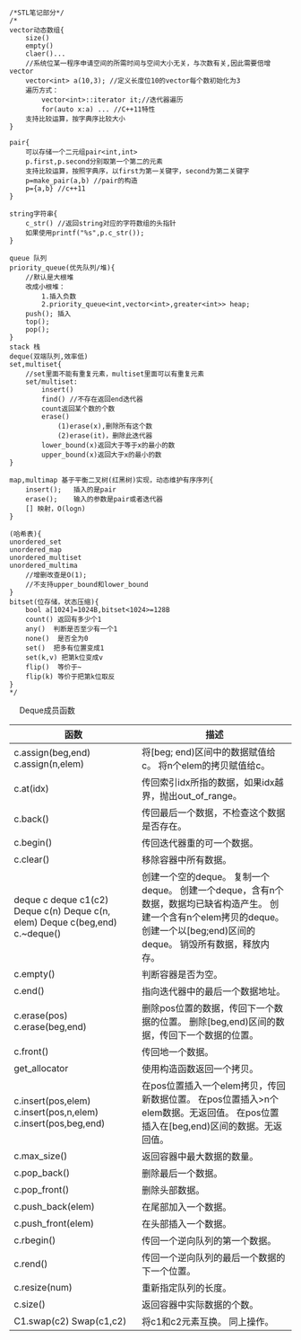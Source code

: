 	/*STL笔记部分*/
	/*
	vector动态数组{
	    size()
	    empty()
	    claer()...
	    //系统位某一程序申请空间的所需时间与空间大小无关，与次数有关,因此需要倍增vector
	    vector<int> a(10,3); //定义长度位10的vector每个数初始化为3
	    遍历方式：
	        vector<int>::iterator it;//迭代器遍历
	        for(auto x:a) ... //C++11特性
	    支持比较运算，按字典序比较大小
	}
	
	pair{
	    可以存储一个二元组pair<int,int>
	    p.first,p.second分别取第一个第二的元素
	    支持比较运算，按照字典序，以first为第一关键字，second为第二关键字
	    p=make_pair(a,b) //pair的构造
	    p={a,b} //c++11
	}
	
	string字符串{
	    c_str() //返回string对应的字符数组的头指针
	    如果使用printf("%s",p.c_str());
	}
	
	queue 队列
	priority_queue(优先队列/堆){
	    //默认是大根堆
	    改成小根堆：
	        1.插入负数
	        2.priority_queue<int,vector<int>,greater<int>> heap;
	    push(); 插入
	    top();
	    pop();
	}
	stack 栈
	deque(双端队列,效率低)
	set,multiset{
	    //set里面不能有重复元素，multiset里面可以有重复元素
	    set/multiset:
	        insert()
	        find() //不存在返回end迭代器
	        count返回某个数的个数
	        erase()
	            (1)erase(x),删除所有这个数
	            (2)erase(it)，删除此迭代器
	        lower_bound(x)返回大于等于x的最小的数
	        upper_bound(x)返回大于x的最小的数
	}
	
	map,multimap 基于平衡二叉树(红黑树)实现，动态维护有序序列{
	    insert();   插入的是pair
	    erase();    输入的参数是pair或者迭代器
	    [] 映射，O(logn)
	}
	
	(哈希表){
	unordered_set
	unordered_map
	unordered_multiset
	unordered_multima
	    //增删改查是O(1);
	    //不支持upper_bound和lower_bound
	}
	bitset(位存储，状态压缩){
	    bool a[1024]=1024B,bitset<1024>=128B
	    count() 返回有多少个1
	    any()  判断是否至少有一个1
	    none()  是否全为0
	    set()  把多有位置变成1
	    set(k,v) 把第k位变成v
	    flip()  等价于~
	    flip(k) 等价于把第k位取反
	}
	*/

　 Deque成员函数



| 函数                                                         | 描述                                                         |
| ------------------------------------------------------------ | ------------------------------------------------------------ |
| c.assign(beg,end) c.assign(n,elem)                           | 将[beg; end)区间中的数据赋值给c。 将n个elem的拷贝赋值给c。   |
| c.at(idx)                                                    | 传回索引idx所指的数据，如果idx越界，抛出out_of_range。       |
| c.back()                                                     | 传回最后一个数据，不检查这个数据是否存在。                   |
| c.begin()                                                    | 传回迭代器重的可一个数据。                                   |
| c.clear()                                                    | 移除容器中所有数据。                                         |
| deque<Elem> c deque<Elem> c1(c2) Deque<Elem> c(n) Deque<Elem> c(n, elem) Deque<Elem> c(beg,end) c.~deque<Elem>() | 创建一个空的deque。 复制一个deque。 创建一个deque，含有n个数据，数据均已缺省构造产生。 创建一个含有n个elem拷贝的deque。 创建一个以[beg;end)区间的deque。 销毁所有数据，释放内存。 |
| c.empty()                                                    | 判断容器是否为空。                                           |
| c.end()                                                      | 指向迭代器中的最后一个数据地址。                             |
| c.erase(pos) c.erase(beg,end)                                | 删除pos位置的数据，传回下一个数据的位置。 删除[beg,end)区间的数据，传回下一个数据的位置。 |
| c.front()                                                    | 传回地一个数据。                                             |
| get_allocator                                                | 使用构造函数返回一个拷贝。                                   |
| c.insert(pos,elem) c.insert(pos,n,elem) c.insert(pos,beg,end) | 在pos位置插入一个elem拷贝，传回新数据位置。 在pos位置插入>n个elem数据。无返回值。 在pos位置插入在[beg,end)区间的数据。无返回值。 |
| c.max_size()                                                 | 返回容器中最大数据的数量。                                   |
| c.pop_back()                                                 | 删除最后一个数据。                                           |
| c.pop_front()                                                | 删除头部数据。                                               |
| c.push_back(elem)                                            | 在尾部加入一个数据。                                         |
| c.push_front(elem)                                           | 在头部插入一个数据。                                         |
| c.rbegin()                                                   | 传回一个逆向队列的第一个数据。                               |
| c.rend()                                                     | 传回一个逆向队列的最后一个数据的下一个位置。                 |
| c.resize(num)                                                | 重新指定队列的长度。                                         |
| c.size()                                                     | 返回容器中实际数据的个数。                                   |
| C1.swap(c2) Swap(c1,c2)                                      | 将c1和c2元素互换。 同上操作。                                |

